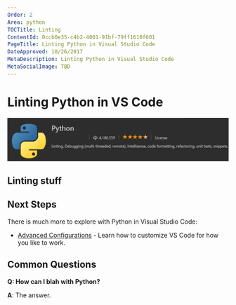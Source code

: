 ```yaml
---
Order: 2
Area: python
TOCTitle: Linting
ContentId: 0ccb0e35-c4b2-4001-91bf-79ff1618f601
PageTitle: Linting Python in Visual Studio Code
DateApproved: 10/26/2017
MetaDescription: Linting Python in Visual Studio Code
MetaSocialImage: TBD
---
```

# Linting Python in VS Code

![Python linting](images/linting/linting.png)

## Linting stuff

## Next Steps

There is much more to explore with Python in Visual Studio Code:

* [Advanced Configurations](/docs/python/advanced-config.md) - Learn how to customize VS Code for how you like to work.

## Common Questions

**Q: How can I blah with Python?**

**A**: The answer.
